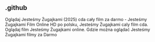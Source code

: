 ## .github

Oglądaj Jesteśmy Żugajkami (2025) cda cały film za darmo - Jesteśmy Żugajkami Film Online HD po polsku, Jesteśmy Żugajkami caly film cda. Oglądaj film Jesteśmy Żugajkami online. Gdzie można oglądać Jesteśmy Żugajkami filmy za Darmo

